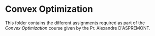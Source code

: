 # Convex Optimization 

This folder contains the different assignments required as part of the *Convex Optimization* course given by the Pr. Alexandre D'ASPREMONT.
